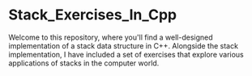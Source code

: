 # Stack_Exercises_In_Cpp
Welcome to this repository, where you'll find a well-designed implementation of a stack data structure in C++. Alongside the stack implementation, I have included a set of exercises that explore various applications of stacks in the computer world.
